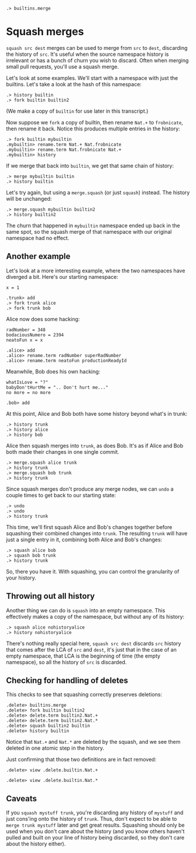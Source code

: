 
```ucm:hide
.> builtins.merge
```

# Squash merges

`squash src dest` merges can be used to merge from `src` to `dest`, discarding the history of `src`. It's useful when the source namespace history is irrelevant or has a bunch of churn you wish to discard. Often when merging small pull requests, you'll use a squash merge.

Let's look at some examples. We'll start with a namespace with just the builtins. Let's take a look at the hash of this namespace:

```ucm
.> history builtin
.> fork builtin builtin2
```

(We make a copy of `builtin` for use later in this transcript.)

Now suppose we `fork` a copy of builtin, then rename `Nat.+` to `frobnicate`, then rename it back. Notice this produces multiple entries in the history:

```ucm
.> fork builtin mybuiltin
.mybuiltin> rename.term Nat.+ Nat.frobnicate
.mybuiltin> rename.term Nat.frobnicate Nat.+
.mybuiltin> history
```

If we merge that back into `builtin`, we get that same chain of history:

```ucm
.> merge mybuiltin builtin
.> history builtin
```

Let's try again, but using a `merge.squash` (or just `squash`) instead. The history will be unchanged:

```ucm
.> merge.squash mybuiltin builtin2
.> history builtin2
```

The churn that happened in `mybuiltin` namespace ended up back in the same spot, so the squash merge of that namespace with our original namespace had no effect.

## Another example

Let's look at a more interesting example, where the two namespaces have diverged a bit. Here's our starting namespace:

```unison:hide
x = 1
```

```ucm
.trunk> add
.> fork trunk alice
.> fork trunk bob
```

Alice now does some hacking:

```unison:hide
radNumber = 348
bodaciousNumero = 2394
neatoFun x = x
```

```ucm
.alice> add
.alice> rename.term radNumber superRadNumber
.alice> rename.term neatoFun productionReadyId
```

Meanwhile, Bob does his own hacking:

```unison:hide
whatIsLove = "?"
babyDon'tHurtMe = ".. Don't hurt me..."
no more = no more
```

```ucm
.bob> add
```

At this point, Alice and Bob both have some history beyond what's in trunk:

```ucm
.> history trunk
.> history alice
.> history bob
```

Alice then squash merges into `trunk`, as does Bob. It's as if Alice and Bob both made their changes in one single commit.

```ucm
.> merge.squash alice trunk
.> history trunk
.> merge.squash bob trunk
.> history trunk
```

Since squash merges don't produce any merge nodes, we can `undo` a couple times to get back to our starting state:

```ucm
.> undo
.> undo
.> history trunk
```

This time, we'll first squash Alice and Bob's changes together before squashing their combined changes into `trunk`. The resulting `trunk` will have just a single entry in it, combining both Alice and Bob's changes:

```ucm
.> squash alice bob
.> squash bob trunk
.> history trunk
```

So, there you have it. With squashing, you can control the granularity of your history.

## Throwing out all history

Another thing we can do is `squash` into an empty namespace. This effectively makes a copy of the namespace, but without any of its history:

```ucm
.> squash alice nohistoryalice
.> history nohistoryalice
```

There's nothing really special here, `squash src dest` discards `src` history that comes after the LCA of `src` and `dest`, it's just that in the case of an empty namespace, that LCA is the beginning of time (the empty namespace), so all the history of `src` is discarded.

## Checking for handling of deletes

This checks to see that squashing correctly preserves deletions:

```ucm
.delete> builtins.merge
.delete> fork builtin builtin2
.delete> delete.term builtin2.Nat.+
.delete> delete.term builtin2.Nat.*
.delete> squash builtin2 builtin
.delete> history builtin
```

Notice that `Nat.+` and `Nat.*` are deleted by the squash, and we see them deleted in one atomic step in the history.

Just confirming that those two definitions are in fact removed:

```ucm:error
.delete> view .delete.builtin.Nat.+
```

```ucm:error
.delete> view .delete.builtin.Nat.*
```

## Caveats

If you `squash mystuff trunk`, you're discarding any history of `mystuff` and just cons'ing onto the history of `trunk`. Thus, don't expect to be able to `merge trunk mystuff` later and get great results. Squashing should only be used when you don't care about the history (and you know others haven't pulled and built on your line of history being discarded, so they don't care about the history either).
